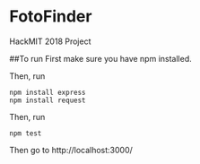 # FotoFinder
HackMIT 2018 Project

##To run
First make sure you have npm installed.

Then, run
```
npm install express
npm install request
```
Then, run
```
npm test
```
Then go to http://localhost:3000/
